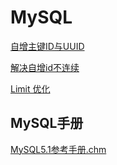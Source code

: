 # MySQL

[自增主键ID与UUID](自增主键ID与UUID/自增主键ID与UUID.md "自增主键ID与UUID")

[解决自增id不连续](解决自增id不连续/解决自增id不连续.md "解决自增id不连续")

[Limit 优化](<Limit 优化/Limit 优化.md> "Limit 优化")

## MySQL手册

[MySQL5.1参考手册.chm](file/MySQL5.1参考手册_61rgTpUKmp.chm "MySQL5.1参考手册.chm")
